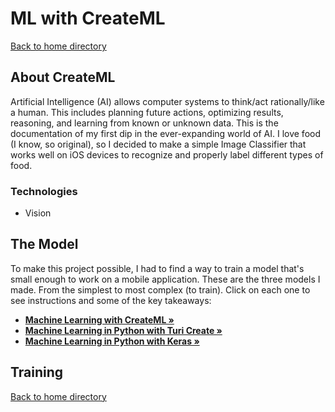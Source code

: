 # ML with CreateML

[Back to home directory](https://github.com/valentinsilvera/ai-basics)

## About CreateML
Artificial Intelligence (AI) allows computer systems to think/act rationally/like a human. This includes planning future actions, optimizing results, reasoning, and learning from known or unknown data. This is the documentation of my first dip in the ever-expanding world of AI. I love food (I know, so original), so I decided to make a simple Image Classifier that works well on iOS devices to recognize and properly label different types of food.

### Technologies

- Vision

## The Model

To make this project possible, I had to find a way to train a model that's small enough to work on a mobile application.
These are the three models I made. From the simplest to most complex (to train). Click on each one to see instructions and some of the key takeaways:

- <a href="https://github.com/valentinsilvera/ai-basics/tree/main/CreateML"><strong>Machine Learning with CreateML »</strong></a>
- <a href="https://github.com/valentinsilvera/ai-basics/tree/main/TuriCreate"><strong>Machine Learning in Python with Turi Create »</strong></a>
- <a href="https://github.com/valentinsilvera/ai-basics/tree/main/Keras"><strong>Machine Learning in Python with Keras »</strong></a>

## Training

[Back to home directory](https://github.com/valentinsilvera/ai-basics)
